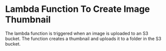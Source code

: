# Lambda Function To Create Image Thumbnail
The lambda function is triggered when an image is uploaded to an S3 bucket.
The function creates a thumbnail and uploads it to a folder in the S3 bucket.

